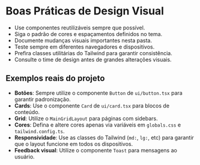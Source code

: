 # Boas Práticas de Design Visual

- Use componentes reutilizáveis sempre que possível.
- Siga o padrão de cores e espaçamentos definidos no tema.
- Documente mudanças visuais importantes nesta pasta.
- Teste sempre em diferentes navegadores e dispositivos.
- Prefira classes utilitárias do Tailwind para garantir consistência.
- Consulte o time de design antes de grandes alterações visuais.

## Exemplos reais do projeto
- **Botões**: Sempre utilize o componente `Button` de `ui/button.tsx` para garantir padronização.
- **Cards**: Use o componente `Card` de `ui/card.tsx` para blocos de conteúdo.
- **Grid**: Utilize o `MainGridLayout` para páginas com sidebars.
- **Cores**: Defina e altere cores apenas via variáveis em `globals.css` e `tailwind.config.ts`.
- **Responsividade**: Use as classes do Tailwind (`md:`, `lg:`, etc) para garantir que o layout funcione em todos os dispositivos.
- **Feedback visual**: Utilize o componente `Toast` para mensagens ao usuário. 